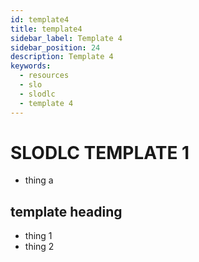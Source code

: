 ```yaml
---
id: template4
title: template4
sidebar_label: Template 4
sidebar_position: 24
description: Template 4
keywords:
  - resources
  - slo
  - slodlc
  - template 4
---
```


# SLODLC TEMPLATE 1
- thing a

## template heading
- thing 1
- thing 2
